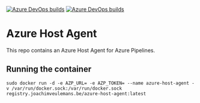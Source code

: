 [![Azure DevOps builds](https://img.shields.io/azure-devops/build/joachimveulemans/1b53e530-587a-41e2-beae-d88bc385bc1d/32?label=CI%20Build)](https://dev.azure.com/JoachimVeulemans/azure-host-agent/_build?definitionId=32)
[![Azure DevOps builds](https://img.shields.io/azure-devops/build/joachimveulemans/1b53e530-587a-41e2-beae-d88bc385bc1d/33?label=CD%20Build)](https://dev.azure.com/JoachimVeulemans/azure-host-agent/_build?definitionId=33)

# Azure Host Agent

This repo contains an Azure Host Agent for Azure Pipelines.

## Running the container

`sudo docker run -d -e AZP_URL= -e AZP_TOKEN= --name azure-host-agent -v /var/run/docker.sock:/var/run/docker.sock registry.joachimveulemans.be/azure-host-agent:latest`
